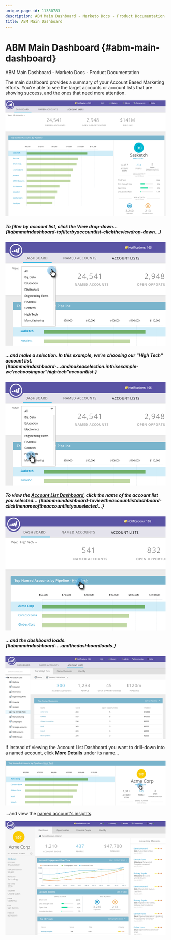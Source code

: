 ```yaml
---
unique-page-id: 11380783
description: ABM Main Dashboard - Marketo Docs - Product Documentation
title: ABM Main Dashboard
---
```


# ABM Main Dashboard {#abm-main-dashboard}

ABM Main Dashboard - Marketo Docs - Product Documentation

The main dashboard provides a summary of your Account Based Marketing efforts. You're able to see the target accounts or account lists that are showing success, and the ones that need more attention.

![](assets/one.png)

##### To filter by account list, click the View drop-down... {#abmmaindashboard-tofilterbyaccountlist-clicktheviewdrop-down...}

![](assets/two.png)

##### ...and make a selection. In this example, we're choosing our "High Tech" account list. {#abmmaindashboard-...andmakeaselection.inthisexample-we'rechoosingour"hightech"accountlist.}

![](assets/three.png)

##### To view the [Account List Dashboard](http://docs.marketo.com/display/DOCS/Account+List+Insights#AccountListInsights-AccountListDashboard), click the name of the account list you selected... {#abmmaindashboard-toviewtheaccountlistdashboard-clickthenameoftheaccountlistyouselected...}

![](assets/four.png)

##### ...and the dashboard loads. {#abmmaindashboard-...andthedashboardloads.}

![](assets/five.png)

If instead of viewing the Account List Dashboard you want to drill-down into a named account, click **More Details** under its name...

![](assets/six.png)

...and view the [named account's insights](http://docs.marketo.com/display/DOCS/Named+Account+Insights).

![](assets/seven.png)

